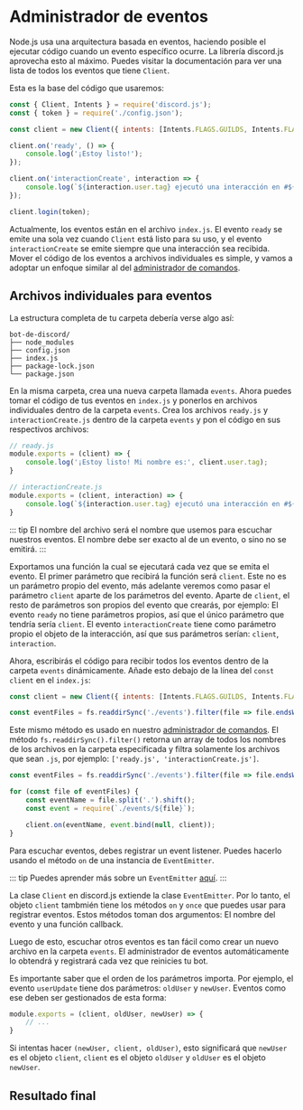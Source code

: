 # Administrador de eventos

Node.js usa una arquitectura basada en eventos, haciendo posible el ejecutar código cuando un evento específico ocurre. La librería discord.js aprovecha esto al máximo. Puedes visitar <DocsLink path="class/Client">la documentación</DocsLink> para ver una lista de todos los eventos que tiene `Client`.

Esta es la base del código que usaremos:

```js
const { Client, Intents } = require('discord.js');
const { token } = require('./config.json');

const client = new Client({ intents: [Intents.FLAGS.GUILDS, Intents.FLAGS.GUILD_MESSAGES] });

client.on('ready', () => {
	console.log('¡Estoy listo!');
});

client.on('interactionCreate', interaction => {
	console.log(`${interaction.user.tag} ejecutó una interacción en #${interaction.channel.name}.`);
});

client.login(token);
```

Actualmente, los eventos están en el archivo `index.js`. El evento `ready` se emite una sola vez cuando `Client` está listo para su uso, y el evento `interactionCreate` se emite siempre que una interacción sea recibida. Mover el código de los eventos a archivos individuales es simple, y vamos a adoptar un enfoque similar al del [administrador de comandos](/command-handling/).

## Archivos individuales para eventos

La estructura completa de tu carpeta debería verse algo así: 

```:no-line-numbers
bot-de-discord/
├── node_modules
├── config.json
├── index.js
├── package-lock.json
└── package.json
```

En la misma carpeta, crea una nueva carpeta llamada `events`. Ahora puedes tomar el código de tus eventos en `index.js` y ponerlos en archivos individuales dentro de la carpeta `events`. Crea los archivos `ready.js` y `interactionCreate.js` dentro de la carpeta `events` y pon el código en sus respectivos archivos:

```js
// ready.js
module.exports = (client) => {
	console.log('¡Estoy listo! Mi nombre es:', client.user.tag);
}
```

```js
// interactionCreate.js
module.exports = (client, interaction) => {
	console.log(`${interaction.user.tag} ejecutó una interacción en #${interaction.channel.name}.`);
}
```

::: tip
El nombre del archivo será el nombre que usemos para escuchar nuestros eventos. El nombre debe ser exacto al de un evento, o sino no se emitirá.
:::

Exportamos una función la cual se ejecutará cada vez que se emita el evento. El primer parámetro que recibirá la función será `client`. Este no es un parámetro propio del evento, más adelante veremos como pasar el parámetro `client` aparte de los parámetros del evento. Aparte de `client`, el resto de parámetros son propios del evento que crearás, por ejemplo: El evento `ready` no tiene parámetros propios, así que el único parámetro que tendría sería `client`. El evento `interactionCreate` tiene como parámetro propio el objeto de la interacción, así que sus parámetros serían: `client`, `interaction`.

Ahora, escribirás el código para recibir todos los eventos dentro de la carpeta `events` dinámicamente. Añade esto debajo de la línea del `const client` en el `index.js`:

```js {3}
const client = new Client({ intents: [Intents.FLAGS.GUILDS, Intents.FLAGS.GUILD_MESSAGES] });

const eventFiles = fs.readdirSync('./events').filter(file => file.endsWith('.js'));
```

Este mismo método es usado en nuestro [administrador de comandos](/command-handling/). El método `fs.readdirSync().filter()` retorna un array de todos los nombres de los archivos en la carpeta especificada y filtra solamente los archivos que sean `.js`, por ejemplo: `['ready.js', 'interactionCreate.js']`.

```js {3-8}
const eventFiles = fs.readdirSync('./events').filter(file => file.endsWith('.js'));

for (const file of eventFiles) {
	const eventName = file.split('.').shift();
	const event = require(`./events/${file}`);

	client.on(eventName, event.bind(null, client));
}
```
Para escuchar eventos, debes registrar un event listener. Puedes hacerlo usando el método `on` de una instancia de `EventEmitter`.

::: tip
Puedes aprender más sobre un `EventEmitter` [aquí](https://nodejs.org/api/events.html#events_class_eventemitter).
:::

La clase `Client` en discord.js extiende la clase `EventEmitter`. Por lo tanto, el objeto `client` tambmién tiene los métodos `on` y `once` que puedes usar para registrar eventos. Estos métodos toman dos argumentos: El nombre del evento y una función callback.

Luego de esto, escuchar otros eventos es tan fácil como crear un nuevo archivo en la carpeta `events`. El administrador de eventos automáticamente lo obtendrá y registrará cada vez que reinicies tu bot.

Es importante saber que el orden de los parámetros importa. Por ejemplo, el evento `userUpdate` tiene dos parámetros: `oldUser` y `newUser`. Eventos como ese deben ser gestionados de esta forma:

```js {3}
module.exports = (client, oldUser, newUser) => {
	// ...
}
```

Si intentas hacer `(newUser, client, oldUser)`, esto significará que `newUser` es el objeto `client`, `client` es el objeto `oldUser` y `oldUser` es el objeto `newUser`.

## Resultado final

<ResultingCode path="event-handling/file-setup" />
